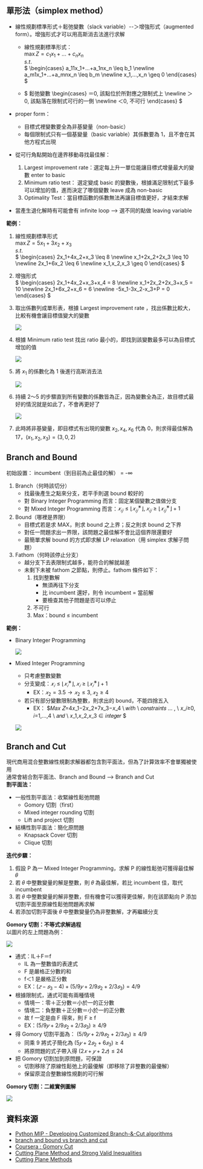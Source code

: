 ## 單形法（simplex method）
* 線性規劃標準形式＋鬆弛變數（slack variable）--＞增強形式（augmented form）。增強形式才可以用高斯消去法進行求解
  * 線性規劃標準形式：  
    $\max{Z=c_1x_1+...+c_nx_n}$  
    $s.t.$  
    $
    \begin{cases}
    a_11x_1+...+a_1nx_n \leq b_1 \newline
    a_m1x_1+...+a_mnx_n \leq b_m \newline
    x_1,...,x_n \geq 0
    \end{cases}
    $
  
  * $
    鬆弛變數
    \begin{cases} 
    ＝0, 該點位於所對應之限制式上  \newline
    ＞0, 該點落在限制式可行的一側  \newline
    ＜0, 不可行
    \end{cases}
    $
  
* proper form：
  * 目標式裡變數要全為非基變量（non-basic）
  * 每個限制式只有一個基變量（basic variable）其係數要為 1，且不會在其他方程式出現
* 從可行角點開始在邊界移動尋找最佳解：
  1. Largest improvement rate：選定每上升一單位能讓目標式增量最大的變數 enter to basic
  2. Minimum ratio test： 選定變成 basic 的變數後，根據滿足限制式下最多可以增加的值，進而決定了哪個變數 leave 成為 non-basic 
  3. Optimality Test：當目標函數的係數無法再讓目標值更好，才結束求解
* 當產生退化解時有可能會有 infinite loop --> 選不同的點做 leaving variable  
  
**範例：**   
  1. 線性規劃標準形式  
    $\max{Z=5x_1+3x_2+x_3}$  
    $s.t.$  
    $
    \begin{cases}
    2x_1+4x_2+x_3 \leq 8 \newline
    x_1+2x_2+2x_3 \leq 10 \newline
    2x_1+6x_2 \leq 6 \newline
    x_1,x_2,x_3 \geq 0
    \end{cases}
    $
      
  2. 增強形式  
    $
    \begin{cases}
    2x_1+4x_2+x_3+x_4 = 8 \newline
    x_1+2x_2+2x_3+x_5 = 10 \newline
    2x_1+6x_2+x_6 = 6 \newline
    -5x_1-3x_2-x_3+P = 0
    \end{cases}
    $
      
  3. 取出係數列成單形表，根據 Largest improvement rate ，找出係數比較大，比較有機會讓目標值變大的變數
     
     ![](https://github.com/yuning-lin/SideProjects/blob/main/LinearProgramming/Pictures/simplex_table1.PNG)
     
  4. 根據 Minimum ratio test 找出 ratio 最小的，即找到該變數最多可以為目標式增加的值
       
     ![](https://github.com/yuning-lin/SideProjects/blob/main/LinearProgramming/Pictures/simplex_table2.PNG)
     
  5. 將 $x_1$ 的係數化為 1 後進行高斯消去法
       
     ![](https://github.com/yuning-lin/SideProjects/blob/main/LinearProgramming/Pictures/simplex_table3.PNG)
     
  6. 持續 2～5 的步驟直到所有變數的係數皆為正，因為變數全為正，故目標式最好的情況就是如此了，不會再更好了
       
     ![](https://github.com/yuning-lin/SideProjects/blob/main/LinearProgramming/Pictures/simplex_table4.PNG)
     
  7. 此時將非基變量，即目標式有出現的變數 $x_2,x_4,x_6$ 代為 0，則求得最佳解為 17，$(x_1, x_2, x_3)=(3,0,2)$


## Branch and Bound
初始設置： incumbent（到目前為止最佳的解） = -∞  
1. Branch（何時該切分）
    * 找最後產生之點來分支，若平手則選 bound 較好的
    * 對 Binary Integer Programming 而言：固定某個變數之值做分支
    * 對 Mixed Integer Programming 而言：$𝑥_{𝑖𝑗}≤⌊𝑥_{𝑖𝑗}^∗ ⌋,𝑥_{𝑖𝑗}≥⌊𝑥_{𝑖𝑗}^∗ ⌋+1$
2. Bound（哪裡是界限）
    * 目標式若是求 MAX，則求 bound 之上界；反之則求 bound 之下界
    * 對任一問題求出一界限，該問題之最佳解不會比這個界限還要好
    * 最簡單求解 bound 的方式即求解 LP relaxation（用 simplex 求解子問題）
3. Fathom（何時該停止分支）
    * 越分支下去表限制式越多，能符合的解就越差
    * 未剩下未被 fathom 之節點，則停止。fathom 條件如下：
        1. 找到整數解
            * 無須再往下分支
            * 比 incumbent 還好，則令 incumbent = 當前解
            * 要檢查其他子問題是否可以停止
        2. 不可行
        3. Max：bound ≤ incumbent  
  
**範例：**
* Binary Integer Programming
  
  ![](https://github.com/yuning-lin/SideProjects/blob/main/LinearProgramming/Pictures/branch_and_bound_BIP.PNG)
   
* Mixed Integer Programming
  * 只考慮整數變數
  * 分支變成：$𝑥_{𝑖}≤⌊𝑥_{𝑖}^∗ ⌋,𝑥_{𝑖}≥⌊𝑥_{𝑖}^∗ ⌋+1$
     * EX：$𝑥_{2}=3.5 → 𝑥_{2}≤3, 𝑥_{2}≥4$
  * 若只有部分變數限制為整數，則求出的 bound，不能四捨五入
     * EX： $𝑀𝑎𝑥 𝑍=4𝑥_1−2𝑥_2+7x_3−𝑥_4  \ 𝑤𝑖𝑡ℎ \ 𝑐𝑜𝑛𝑠𝑡𝑟𝑎𝑖𝑛𝑡𝑠 … , \ 
             𝑥_𝑖≥0, 𝑖=1,…,4 \  𝑎𝑛𝑑 \  𝑥_1,𝑥_2,𝑥_3 ∈ 𝑖𝑛𝑡𝑒𝑔𝑒𝑟 $

  ![](https://github.com/yuning-lin/SideProjects/blob/main/LinearProgramming/Pictures/branch_and_bound_MIP.PNG)
   
## Branch and Cut
現代商用混合整數線性規劃求解器都包含割平面法，但為了計算效率不會單獨被使用  
通常會結合割平面法、Branch and Bound --> Branch and Cut  
**割平面法：**  
  * 一般性割平面法：收緊線性鬆弛問題
    * Gomory 切割（first）
    * Mixed integer rounding 切割
    * Lift and project 切割
  * 結構性割平面法：簡化原問題
    * Knapsack Cover 切割
    * Clique 切割
 
**迭代步驟：**
1. 假設 P 為一 Mixed Integer Programming，求解 P 的線性鬆弛可獲得最佳解 𝜃
2. 若 𝜃 中整數變量的解是整數，則 𝜃 為最佳解，若比 incumbent 佳，取代 incumbent
3. 若 𝜃 中整數變量的解非整數，但有機會可以獲得更佳解，則在該節點向 P 添加切割平面至原線性鬆弛問題再求解
4. 若添加切割平面後 𝜃 中整數變量仍為非整數解，才再繼續分支

**Gomory 切割：不等式求解過程**  
以圖片的左上問題為例：  
  
  ![](https://github.com/yuning-lin/SideProjects/blob/main/LinearProgramming/Pictures/gomory_cut.PNG)
  
* 通式：IL＋F＝f
  * IL 為一整數值的表達式
  * F 是嚴格正分數的和
  * f＜1 是嚴格正分數
  * EX：$(𝑧−𝑠_3−4)+(5/9 𝑦+2/9 𝑠_2+2/3 𝑠_3 )=4/9$  
* 根據限制式，通式可能有兩種情境
  * 情境一：零＋正分數＝小於一的正分數
  * 情境二：負整數＋正分數＝小於一的正分數
  * 故 f 一定是由 F 得來，則 F ≥ f
  * EX：$(5/9 𝑦+2/9 𝑠_2+2/3 𝑠_3)≥4/9$
* 得 Gomory 切割平面為： $(5/9 𝑦+2/9 𝑠_2+2/3 𝑠_3)≥4/9$
  * 同乘 9 將式子簡化為 $(5𝑦+2𝑠_2+6𝑠_3)≥4$
  * 將原問題的式子帶入得 $(2𝑥+𝑦+2𝑧)≤24$
* 把 Gomory 切割加到原問題，可保證
  * 切割移除了原線性鬆弛上的最優解（即移除了非整數的最優解）
  * 保留原混合整數線性規劃的可行解

**Gomory 切割：二維實例圖解**
  
  ![](https://github.com/yuning-lin/SideProjects/blob/main/LinearProgramming/Pictures/gomory_cut_2D_example.PNG)
  
## 資料來源
* [Python MIP - Developing Customized Branch-&-Cut algorithms](https://docs.python-mip.com/en/latest/custom.html)
* [branch and bound vs branch and cut](https://www.cnblogs.com/dengfaheng/p/11344488.html)
* [Coursera : Gomory Cut](https://zh-tw.coursera.org/lecture/lisan-youhua-suanfapian/3-3-3-qie-ge-ping-mian-loPYl)
* [Cutting Plane Method and Strong Valid Inequalities](https://ocw.nctu.edu.tw/course/ip002/lecture_IP6.pdf)
* [Cutting Plane Methods](https://ocw.mit.edu/courses/sloan-school-of-management/15-083j-integer-programming-and-combinatorial-optimization-fall-2009/lecture-notes/MIT15_083JF09_lec17.pdf)






